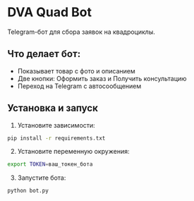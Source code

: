 # DVA Quad Bot

Telegram-бот для сбора заявок на квадроциклы.

## Что делает бот:
- Показывает товар с фото и описанием
- Две кнопки: Оформить заказ и Получить консультацию
- Переход на Telegram с автосообщением

## Установка и запуск

1. Установите зависимости:
```bash
pip install -r requirements.txt
```

2. Установите переменную окружения:
```bash
export TOKEN=ваш_токен_бота
```

3. Запустите бота:
```bash
python bot.py
```
